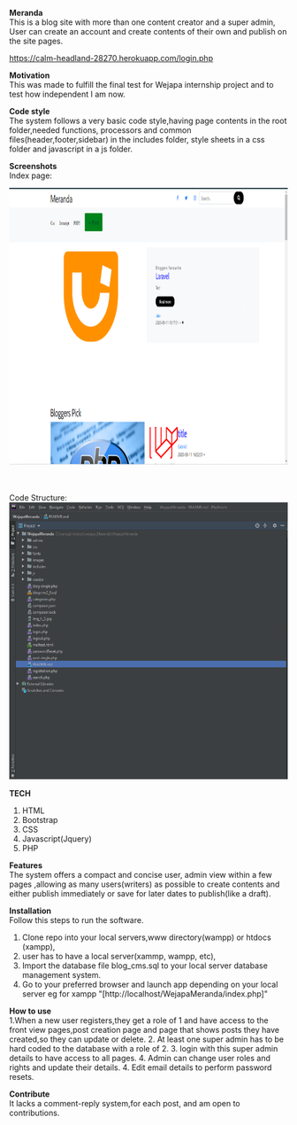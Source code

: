 <b>Meranda</b>
<br>
This is a blog site with more than one content creator and a super admin,
User can create an account and create contents of their own and publish 
on the site pages.

https://calm-headland-28270.herokuapp.com/login.php

<b>Motivation</b>
<br>
This was made to fulfill the final test for Wejapa internship project and to test how independent I am now.


<b>Code style</b>
<br>
The system follows a very basic code style,having page contents in the root folder,needed functions, processors and common files(header,footer,sidebar) in the includes folder,
style sheets in a css folder and javascript in a js folder.

<b>Screenshots</b>
</br>
Index page:

<img src="images/Capture.PNG" width='1600' height='500' />
<br><br><br>

Code Structure:
<img src="images/Capture1.PNG" width='1600' height='500' />

<b>TECH</b>
</br>
1) HTML
2) Bootstrap
3) CSS
4) Javascript(Jquery)
5) PHP

<b>Features</b>
</br>
The system offers a compact and concise user, admin view
within a few pages ,allowing as many users(writers) as possible
to create contents and either publish immediately or save for 
later dates to publish(like a draft).

<b>Installation</b>
</br>
Follow this steps to run the software.

1. Clone repo into your local servers,www directory(wampp) or htdocs (xampp),
2. user has to have a local server(xammp, wampp, etc),
3. Import the database file blog_cms.sql to your local server database management system.
3. Go to your preferred browser and launch app depending on your local server eg for xampp
 "[http://localhost/WejapaMeranda/index.php]"


<b>How to use</b>
</br>
1.When a new user registers,they get a role of 1 and have access to the front view pages,post creation page
 and page that shows posts they have created,so they can update or delete.
2. At least one super admin has to be hard coded to the database with a role of 2.
3. login with this super admin details to have access to all pages.
4. Admin can change user roles and rights and update their details.
4. Edit email details  to perform password resets.

<b>Contribute</b>
</br>
It lacks a comment-reply system,for each post,
and am open to contributions.
